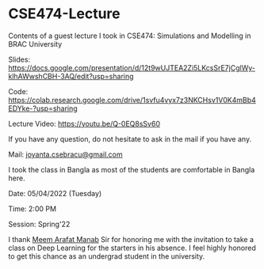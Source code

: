 # CSE474-Lecture
Contents of a guest lecture I took in CSE474: Simulations and Modelling in BRAC University

Slides: https://docs.google.com/presentation/d/12t9wUJTEA2Zi5LKcsSrE7jCglWy-klhAWwshCBH-3AQ/edit?usp=sharing

Code: https://colab.research.google.com/drive/1svfu4vyx7z3NKCHsv1V0K4mBb4EDYke-?usp=sharing

Lecture Video: https://youtu.be/Q-0EQ8sSv60

If you have any question, do not hesitate to ask in the mail if you have any. 

Mail: joyanta.csebracu@gmail.com

I took the class in Bangla as most of the students are comfortable in Bangla here. 

Date: 05/04/2022 (Tuesday)

Time: 2:00 PM

Session: Spring'22

I thank [Meem Arafat Manab](https://www.bracu.ac.bd/about/people/meem-arafat-manab) Sir for honoring me with the invitation to take a class on Deep Learning for the starters in his absence. I feel highly honored to get this chance as an undergrad student in the university.

